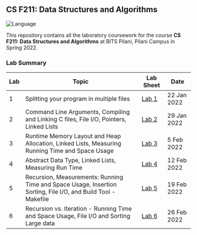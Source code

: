 ## CS F211: Data Structures and Algorithms
![Language](https://img.shields.io/static/v1?label=Language&message=C&color=informational&style=for-the-badge)

This repository contains all the laboratory coursework for the course **CS F211: Data Structures and Algorithms** at BITS Pilani, Pilani Campus in Spring 2022.

### Lab Summary

| Lab | Topic | Lab Sheet | Date |
| ------------- | ------------- | --- | -- |
| 1  | Splitting your program in multiple files | [Lab 1](lab-1/labsheet.pdf) | 22 Jan 2022 |
| 2  | Command Line Arguments, Compiling and Linking C files, File I/O, Pointers, Linked Lists | [Lab 2](lab-2/labsheet.pdf) | 29 Jan 2022 |
| 3  | Runtime Memory Layout and Heap Allocation, Linked Lists, Measuring Running Time and Space Usage | [Lab 3](lab-3/labsheet.pdf) | 5 Feb 2022 |
| 4  | Abstract Data Type, Linked Lists, Measuring Run Time | [Lab 4](lab-4/labsheet.pdf) | 12 Feb 2022 |
| 5  | Recursion, Measurements: Running Time and Space Usage, Insertion Sorting, File I/O, and Build Tool - Makefile | [Lab 5](lab-5/labsheet.pdf) | 19 Feb 2022 |
| 6  | Recursion vs. Iteration - Running Time and Space Usage, File I/O and Sorting Large data | [Lab 6](lab-6/labsheet.pdf) | 26 Feb 2022 |


